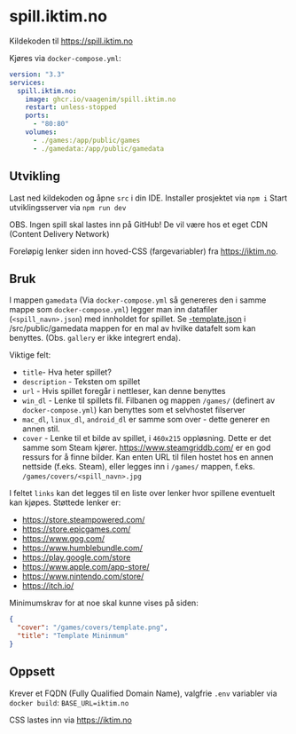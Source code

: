 # spill.iktim.no
Kildekoden til https://spill.iktim.no

Kjøres via `docker-compose.yml`:
```yaml
version: "3.3"
services:
  spill.iktim.no:
    image: ghcr.io/vaagenim/spill.iktim.no
    restart: unless-stopped
    ports:
      - "80:80"
    volumes:
      - ./games:/app/public/games
      - ./gamedata:/app/public/gamedata
```

## Utvikling
Last ned kildekoden og åpne `src` i din IDE.
Installer prosjektet via `npm i`
Start utviklingsserver via `npm run dev`

OBS. Ingen spill skal lastes inn på GitHub! De vil være hos et eget CDN (Content Delivery Network)

Foreløpig lenker siden inn hoved-CSS (fargevariabler) fra https://iktim.no.

## Bruk
I mappen `gamedata` (Via `docker-compose.yml` så genereres den i samme mappe som `docker-compose.yml`) legger man inn datafiler (`<spill_navn>.json`) med innholdet for spillet. Se [-template.json](https://github.com/VaagenIM/spill.iktim.no/blob/main/src/public/gamedata/-template.json) i /src/public/gamedata mappen for en mal av hvilke datafelt som kan benyttes. (Obs. `gallery` er ikke integrert enda).

Viktige felt:
- `title`- Hva heter spillet?
- `description` - Teksten om spillet
- `url` - Hvis spillet foregår i nettleser, kan denne benyttes
- `win_dl` - Lenke til spillets fil. Filbanen og mappen `/games/` (definert av `docker-compose.yml`) kan benyttes som et selvhostet filserver
- `mac_dl`, `linux_dl`, `android_dl` er samme som over - dette generer en annen stil.
- `cover` - Lenke til et bilde av spillet, i `460x215` oppløsning. Dette er det samme som Steam kjører. https://www.steamgriddb.com/ er en god ressurs for å finne bilder. Kan enten URL til filen hostet hos en annen nettside (f.eks. Steam), eller legges inn i `/games/` mappen, f.eks. `/games/covers/<spill_navn>.jpg`

I feltet `links` kan det legges til en liste over lenker hvor spillene eventuelt kan kjøpes. Støttede lenker er:
- https://store.steampowered.com/
- https://store.epicgames.com/
- https://www.gog.com/
- https://www.humblebundle.com/
- https://play.google.com/store
- https://www.apple.com/app-store/
- https://www.nintendo.com/store/
- https://itch.io/

Minimumskrav for at noe skal kunne vises på siden:
```json
{
  "cover": "/games/covers/template.png",
  "title": "Template Mininmum"
}
```

## Oppsett
Krever et FQDN (Fully Qualified Domain Name), valgfrie `.env` variabler via `docker build`:
`BASE_URL=iktim.no`

CSS lastes inn via https://iktim.no
